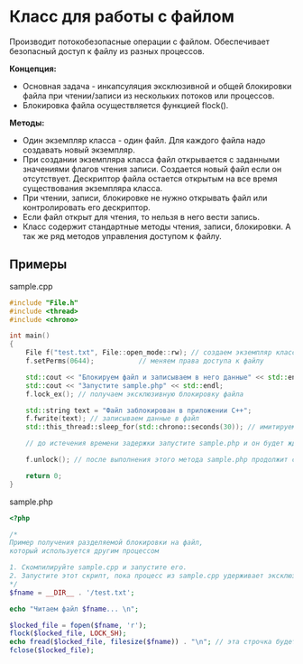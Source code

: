 # Класс для работы с файлом

Производит потокобезопасные операции с файлом. Обеспечивает безопасный доступ к файлу из разных процессов. 

**Концепция:**
 - Основная задача - инкапсуляция эксклюзивной и общей блокировки файла при чтении/записи из нескольких потоков или процессов.
 - Блокировка файла осуществляется функцией flock().

**Методы:**
 - Один экземпляр класса - один файл. Для каждого файла надо создавать новый экземпляр.
 - При создании экземпляра класса файл открывается с заданными значениями флагов чтения записи. Создается новый файл если он отсутствует. Дескриптор файла остается открытым на все время существования экземпляра класса.
 - При чтении, записи, блокировке не нужно открывать файл или контролировать его дескриптор.
 - Если файл открыт для чтения, то нельзя в него вести запись.
 - Класс содержит стандартные методы чтения, записи, блокировки. А так же ряд методов управления доступом к файлу.

## Примеры

sample.cpp
```cpp
#include "File.h"
#include <thread>
#include <chrono>

int main()
{
    File f("test.txt", File::open_mode::rw); // создаем экземпляр класса, файл будет создан если не существует
    f.setPerms(0644);           // меняем права доступа к файлу

    std::cout << "Блокируем файл и записываем в него данные" << std::endl;
    std::cout << "Запустите sample.php" << std::endl;
    f.lock_ex(); // получаем эксклюзивную блокировку файла

    std::string text = "Файл заблокирован в приложении C++";
    f.fwrite(text); // записываем данные в файл
    std::this_thread::sleep_for(std::chrono::seconds(30)); // имитируем долгий процесс записи

    // до истечения времени задержки запустите sample.php и он будет ждать когда файл test.txt будет разблокирован

    f.unlock(); // после выполнения этого метода sample.php продолжит свою работу

    return 0;
}
```

sample.php
```php
<?php

/* 
Пример получения разделяемой блокировки на файл, 
который используется другим процессом

1. Скомпилируйте sample.cpp и запустите его.
2. Запустите этот скрипт, пока процесс из sample.cpp удерживает эксклюзивную блокировку.
*/
$fname = __DIR__ . '/test.txt';

echo "Читаем файл $fname... \n";

$locked_file = fopen($fname, 'r');
flock($locked_file, LOCK_SH);
echo fread($locked_file, filesize($fname)) . "\n"; // эта строчка будет выполнена как только sample.cpp снимет блокировку 
fclose($locked_file);
```